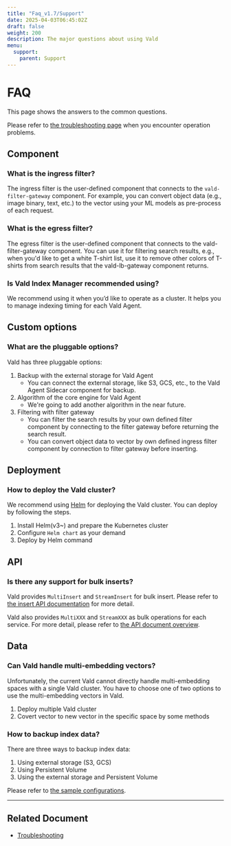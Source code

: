 ```yaml
---
title: "Faq_v1.7/Support"
date: 2025-04-03T06:45:02Z
draft: false
weight: 200
description: The major questions about using Vald
menu:
  support:
    parent: Support
---
```


# FAQ

This page shows the answers to the common questions.

Please refer to [the troubleshooting page](/docs/v1.7/user-guides/troubleshooting) when you encounter operation problems.

## Component

### What is the ingress filter?

The ingress filter is the user-defined component that connects to the `vald-filter-gateway` component.
For example, you can convert object data (e.g., image binary, text, etc.) to the vector using your ML models as pre-process of each request.

### What is the egress filter?

The egress filter is the user-defined component that connects to the vald-filter-gateway component.
You can use it for filtering search results, e.g., when you'd like to get a white T-shirt list, use it to remove other colors of T-shirts from search results that the vald-lb-gateway component returns.

### Is Vald Index Manager recommended using?

We recommend using it when you’d like to operate as a cluster.
It helps you to manage indexing timing for each Vald Agent.

## Custom options

### What are the pluggable options?

Vald has three pluggable options:

1. Backup with the external storage for Vald Agent
   - You can connect the external storage, like S3, GCS, etc., to the Vald Agent Sidecar component for backup.
1. Algorithm of the core engine for Vald Agent
   - We're going to add another algorithm in the near future.
1. Filtering with filter gateway
   - You can filter the search results by your own defined filter component by connecting to the filter gateway before returning the search result.
   - You can convert object data to vector by own defined ingress filter component by connection to filter gateway before inserting.

## Deployment

### How to deploy the Vald cluster?

We recommend using [Helm](https://helm.sh/) for deploying the Vald cluster.
You can deploy by following the steps.

1. Install Helm(v3~) and prepare the Kubernetes cluster
1. Configure `Helm chart` as your demand
1. Deploy by Helm command

## API

### Is there any support for bulk inserts?

Vald provides `MultiInsert` and `StreamInsert` for bulk insert.
Please refer to [the insert API documentation](/docs/v1.7/api/insert) for more detail.

Vald also provides `MultiXXX` and `StreamXXX` as bulk operations for each service.
For more detail, please refer to [the API document overview](https://vald.vdaas.org/docs/api/).

## Data

### Can Vald handle multi-embedding vectors?

Unfortunately, the current Vald cannot directly handle multi-embedding spaces with a single Vald cluster.
You have to choose one of two options to use the multi-embedding vectors in Vald.

1. Deploy multiple Vald cluster
1. Covert vector to new vector in the specific space by some methods

### How to backup index data?

There are three ways to backup index data:

1. Using external storage (S3, GCS)
1. Using Persistent Volume
1. Using the external storage and Persistent Volume

<!-- TODO: change link when publish the backup configuration page -->

Please refer to [the sample configurations](https://github.com/vdaas/vald/tree/main/charts/vald/values).

---

## Related Document

- [Troubleshooting](/docs/v1.7/user-guides/troubleshooting)
